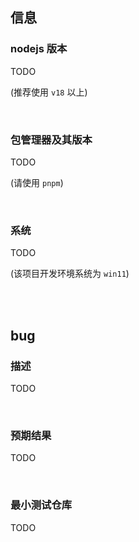## 信息

### nodejs 版本

TODO


(推荐使用 `v18` 以上)

<br />


### 包管理器及其版本 

TODO


(请使用 `pnpm`)


<br />


### 系统

TODO

(该项目开发环境系统为 `win11`)


<br />
<br />

## bug

### 描述

TODO

<br />

### 预期结果

TODO

<br />

### 最小测试仓库

TODO